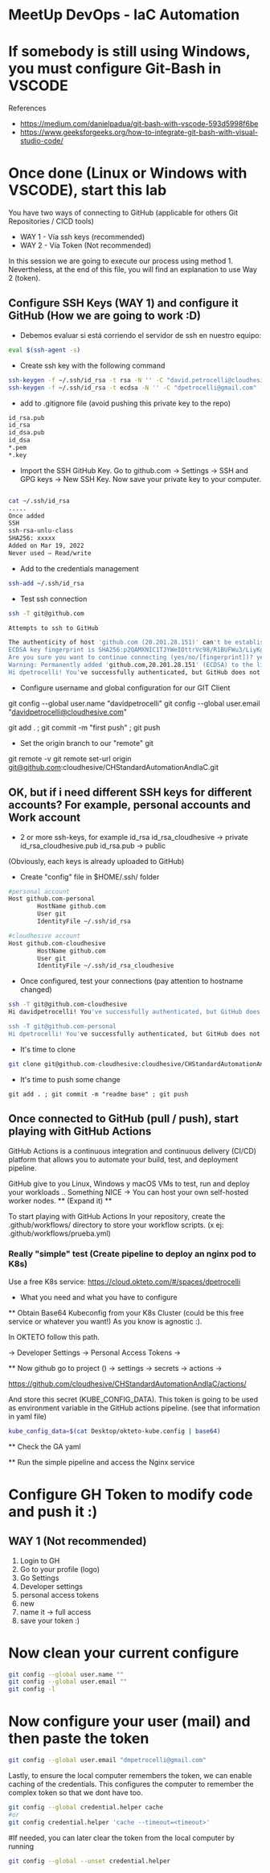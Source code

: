 # MeetUp DevOps - IaC Automation

# If somebody is still using Windows, you must configure Git-Bash in VSCODE

References
* https://medium.com/danielpadua/git-bash-with-vscode-593d5998f6be
* https://www.geeksforgeeks.org/how-to-integrate-git-bash-with-visual-studio-code/

# Once done (Linux or Windows with VSCODE), start this lab

You have two ways of connecting to GitHub (applicable for others Git Repositories / CICD tools)
* WAY 1 - Vía ssh keys (recommended)
* WAY 2 - Vía Token (Not recommended)

In this session we are going to execute our process using method 1. Nevertheless, at the end of this file, you will find an explanation to use Way 2 (token).

## Configure SSH Keys (WAY 1) and configure it GitHub (How we are going to work :D)

* Debemos evaluar si está corriendo el servidor de ssh en nuestro equipo:
```bash
eval $(ssh-agent -s)
```

* Create ssh key with the following command
```bash
ssh-keygen -f ~/.ssh/id_rsa -t rsa -N '' -C "david.petrocelli@cloudhesive.com"
ssh-keygen -f ~/.ssh/id_rsa -t ecdsa -N '' -C "dpetrocelli@gmail.com"
```

* add to .gitignore file (avoid pushing this private key to the repo)

```bash
id_rsa.pub
id_rsa
id_dsa.pub
id_dsa
*.pem
*.key
```

* Import the SSH GitHub Key. Go to github.com → Settings → SSH and GPG keys → New SSH Key. Now save your private key to your computer.
```bash

cat ~/.ssh/id_rsa
.....
Once added 
SSH
ssh-rsa-unlu-class
SHA256: xxxxx
Added on Mar 19, 2022
Never used — Read/write
```
* Add to the credentials management
```bash
ssh-add ~/.ssh/id_rsa 
```

* Test ssh connection
```bash
ssh -T git@github.com

Attempts to ssh to GitHub

The authenticity of host 'github.com (20.201.28.151)' can't be established.
ECDSA key fingerprint is SHA256:p2QAMXNIC1TJYWeIOttrVc98/R1BUFWu3/LiyKgUfQM.
Are you sure you want to continue connecting (yes/no/[fingerprint])? yes
Warning: Permanently added 'github.com,20.201.28.151' (ECDSA) to the list of known hosts.
Hi dpetrocelli! You've successfully authenticated, but GitHub does not provide shell access.
```

* Configure username and global configuration for our GIT Client

git config --global user.name "davidpetrocelli"
git config --global user.email "davidpetrocelli@cloudhesive.com"

git add . ; git commit -m "first push" ; git push

* Set the origin branch to our "remote" git

git remote -v
git remote set-url origin git@github.com:cloudhesive/CHStandardAutomationAndIaC.git

## OK, but if i need different SSH keys for different accounts? For example, personal accounts and Work account
- 2 or more ssh-keys, for example
 id_rsa  id_rsa_cloudhesive             -> private
 id_rsa_cloudhesive.pub  id_rsa.pub     -> public

(Obviously, each keys is already uploaded to GitHub)

- Create "config" file in $HOME/.ssh/ folder
```bash
#personal account
Host github.com-personal
        HostName github.com
        User git
        IdentityFile ~/.ssh/id_rsa

#cloudhesive account
Host github.com-cloudhesive
        HostName github.com
        User git
        IdentityFile ~/.ssh/id_rsa_cloudhesive
```

- Once configured, test your connections (pay attention to hostname changed)
```bash
ssh -T git@github.com-cloudhesive
Hi davidpetrocelli! You've successfully authenticated, but GitHub does not provide shell access.

ssh -T git@github.com-personal
Hi dpetrocelli! You've successfully authenticated, but GitHub does not provide shell access.
```

- It's time to clone
```bash
git clone git@github.com-cloudhesive:cloudhesive/CHStandardAutomationAndIaC.git
```

- It's time to push some change
```
git add . ; git commit -m "readme base" ; git push
```

## Once connected to GitHub (pull / push), start playing with GitHub Actions

GitHub Actions is a continuous integration and continuous delivery (CI/CD) platform that allows you to automate your build, test, and deployment pipeline.

GitHub give to you Linux, Windows y macOS VMs to test, run and deploy your workloads ..
Something NICE -> You can host your own self-hosted worker nodes. ** (Expand it) **

To start playing with GitHub Actions 
In your repository, create the .github/workflows/ directory to store your workflow scripts. (x ej: .github/workflows/prueba.yml)

### Really "simple" test (Create pipeline to deploy an nginx pod to K8s)

Use a free K8s service:
https://cloud.okteto.com/#/spaces/dpetrocelli

* What you need and what you have to configure

** Obtain Base64 Kubeconfig from your K8s Cluster (could be this free service or whatever you want!) As you know is agnostic :).

In OKTETO follow this path. 

-> Developer Settings -> Personal Access Tokens -> 

** Now github go to project () -> settings ->  secrets -> actions -> 

https://github.com/cloudhesive/CHStandardAutomationAndIaC/actions/

And store this secret (KUBE_CONFIG_DATA). 
This token is going to be used as environment variable in the GitHub actions pipeline. 
(see that information in yaml file)

```bash
kube_config_data=$(cat Desktop/okteto-kube.config | base64)
```

** Check the GA yaml

** Run the simple pipeline and access the Nginx service 

# Configure GH Token to modify code and push it :)

## WAY 1 (Not recommended)
1. Login to GH 
2. Go to your profile (logo)
3. Go Settings
4. Developer settings
5. personal access tokens
6. new
7. name it -> full access
8. save your token :) 

# Now clean your current configure
```bash
git config --global user.name ""
git config --global user.email ""
git config -l
```
# Now configure your user (mail) and then paste the token
```bash
git config --global user.email "dmpetrocelli@gmail.com"
```

Lastly, to ensure the local computer remembers the token, we can enable caching of the credentials. This configures the computer to remember the complex token so that we dont have too.
```bash
git config --global credential.helper cache
#or 
git config credential.helper 'cache --timeout=<timeout>'
```
#If needed, you can later clear the token from the local computer by running
```bash
git config --global --unset credential.helper
